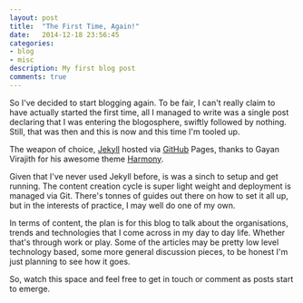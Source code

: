 ```yaml
---
layout: post
title:  "The First Time, Again!"
date:   2014-12-18 23:56:45
categories:
- blog
- misc
description: My first blog post
comments: true
---
```


So I've decided to start blogging again.  To be fair, I can't really claim to have actually started the first time, all I managed to write was a single post declaring that I was entering the blogosphere, swiftly followed by nothing.  Still, that was then and this is now and this time I'm tooled up.

The weapon of choice, [Jekyll][jekyll] hosted via [GitHub][github-pages] Pages, thanks to Gayan Virajith for his awesome theme [Harmony][harmony].  

Given that I've never used Jekyll before, is was a sinch to setup and get running.  The content creation cycle is super light weight and deployment is managed via Git.  There's tonnes of guides out there on how to set it all up, but in the interests of practice, I may well do one of my own.

In terms of content, the plan is for this blog to talk about the organisations, trends and technologies that I come across in my day to day life.  Whether that's through work or play.  Some of the articles may be pretty low level technology based, some more general discussion pieces, to be honest I'm just planning to see how it goes.

So, watch this space and feel free to get in touch or comment as posts start to emerge.


[jekyll]: http://jekyllrb.com
[github-pages]: https://pages.github.com
[harmony]: https://github.com/gayanvirajith/harmony